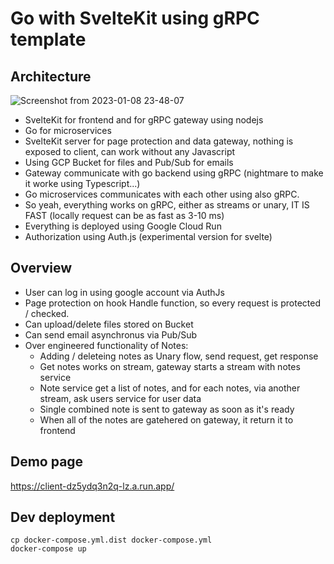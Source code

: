 # Go with SvelteKit using gRPC template

## Architecture
![Screenshot from 2023-01-08 23-48-07](https://user-images.githubusercontent.com/26543876/211222907-97adcd78-2b81-4978-91eb-72e69c7674fc.png)

- SvelteKit for frontend and for gRPC gateway using nodejs
- Go for microservices
- SvelteKit server for page protection and data gateway, nothing is exposed to client, can work without any Javascript
- Using GCP Bucket for files and Pub/Sub for emails
- Gateway communicate with go backend using gRPC (nightmare to make it worke using Typescript...)
- Go microservices communicates with each other using also gRPC.
- So yeah, everything works on gRPC, either as streams or unary, IT IS FAST (locally request can be as fast as 3-10 ms)
- Everything is deployed using Google Cloud Run
- Authorization using Auth.js (experimental version for svelte)

## Overview
- User can log in using google account via AuthJs
- Page protection on hook Handle function, so every request is protected / checked.
- Can upload/delete files stored on Bucket
- Can send email asynchronus via Pub/Sub
- Over engineered functionality of Notes:
  - Adding / deleteing notes as Unary flow, send request, get response
  - Get notes works on stream, gateway starts a stream with notes service
  - Note service get a list of notes, and for each notes, via another stream, ask users service for user data
  - Single combined note is sent to gateway as soon as it's ready
  - When all of the notes are gatehered on gateway, it return it to frontend

## Demo page
https://client-dz5ydq3n2q-lz.a.run.app/

## Dev deployment
```
cp docker-compose.yml.dist docker-compose.yml
docker-compose up
```
